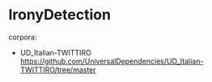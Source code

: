 # IronyDetection

corpora:
- UD_Italian-TWITTIRO https://github.com/UniversalDependencies/UD_Italian-TWITTIRO/tree/master